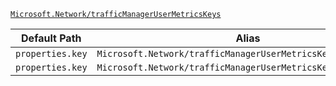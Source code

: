 [`Microsoft.Network/trafficManagerUserMetricsKeys`](https://docs.microsoft.com/en-us/azure/templates/microsoft.network/trafficmanagerusermetricskeys)

| Default Path | Alias |
|---|---|
| `properties.key` | `Microsoft.Network/trafficManagerUserMetricsKeys/key` |
| `properties.key` | `Microsoft.Network/trafficManagerUserMetricsKeys/default.key` |

